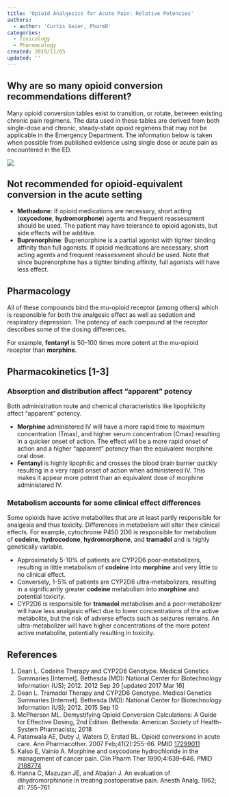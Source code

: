 ```yaml
---
title: 'Opioid Analgesics for Acute Pain: Relative Potencies'
authors:
  - author: 'Curtis Geier, PharmD'
categories:
  - Toxicology
  - Pharmacology
created: 2019/11/05
updated: ''
---
```

## Why are so many opioid conversion recommendations different?

Many opioid conversion tables exist to transition, or rotate, between existing chronic pain regimens. The data used in these tables are derived from both single-dose and chronic, steady-state opioid regimens that may not be applicable in the Emergency Department. The information below is taken when possible from published evidence using single dose or acute pain as encountered in the ED.

![](/media/opioid-conversation-table.png)

## Not recommended for opioid-equivalent conversion in the acute setting

* <span class="drug">**Methadone**</span>: If opioid medications are necessary, short acting (**oxycodone**, **hydromorphone**) agents and frequent reassessment should be used. The patient may have tolerance to opioid agonists, but side effects will be additive.
* <span class="drug">**Buprenorphine**</span>: Buprenorphine is a partial agonist with tighter binding affinity than full agonists. If opioid medications are necessary, short acting agents and frequent reassessment should be used. Note that since buprenorphine has a tighter binding affinity, full agonists will have less effect.

## Pharmacology

All of these compounds bind the mu-opioid receptor (among others) which is responsible for both the analgesic effect as well as sedation and respiratory depression. The potency of each compound at the receptor describes some of the dosing differences. 

For example, <span class="drug">**fentanyl**</span> is 50-100 times more potent at the mu-opioid receptor than <span class="drug">**morphine**</span>. 

## Pharmacokinetics \[1-3]

### Absorption and distribution affect “apparent” potency

Both administration route and chemical characteristics like lipophilicity affect “apparent” potency. 

* <span class="drug">**Morphine**</span> administered IV will have a more rapid time to maximum concentration (Tmax), and higher serum concentration (Cmax) resulting in a quicker onset of action. The effect will be a more rapid onset of action and a higher “apparent” potency than the equivalent morphine oral dose. 
* <span class="drug">**Fentanyl**</span> is highly lipophilic and crosses the blood brain barrier quickly resulting in a very rapid onset of action when administered IV. This makes it appear more potent than an equivalent dose of morphine administered IV.

### Metabolism accounts for some clinical effect differences

Some opioids have active metabolites that are at least partly responsible for analgesia and thus toxicity. Differences in metabolism will alter their clinical effects. For example, cytochrome P450 2D6 is responsible for metabolism of <span class="drug">**codeine**</span>, <span class="drug">**hydrocodone**</span>, <span class="drug">**hydromorphone**</span>, and <span class="drug">**tramadol**</span> and is highly genetically variable.  

* Approximately 5-10% of patients are CYP2D6 poor-metabolizers, resulting in little metabolism of <span class="drug">**codeine**</span> into <span class="drug">**morphine**</span> and very little to no clinical effect. 
* Conversely, 1-5% of patients are CYP2D6 ultra-metabolizers, resulting in a significantly greater <span class="drug">**codeine**</span> metabolism into <span class="drug">**morphine**</span> and potential toxicity. 
* CYP2D6 is responsible for <span class="drug">**tramadol**</span> metabolism and a poor-metabolizer will have less analgesic effect due to lower concentrations of the active metabolite, but the risk of adverse effects such as seizures remains. An ultra-metabolizer will have higher concentrations of the more potent active metabolite, potentially resulting in toxicity.

## References

1. Dean L. Codeine Therapy and CYP2D6 Genotype. Medical Genetics Summaries \[Internet]. Bethesda (MD): National Center for Biotechnology Information (US); 2012. 2012 Sep 20 \[updated 2017 Mar 16]
2. Dean L. Tramadol Therapy and CYP2D6 Genotype. Medical Genetics Summaries \[Internet]. Bethesda (MD): National Center for Biotechnology Information (US); 2012. 2015 Sep 10
3. McPherson ML. Demystifying Opioid Conversion Calculations: A Guide for Effective Dosing, 2nd Edition. Bethesda: American Society of Health-System Pharmacists; 2018
4. Patanwala AE, Duby J, Waters D, Erstad BL. Opioid conversions in acute care. Ann Pharmacother. 2007 Feb;41(2):255-66. PMID [17299011](https://www.ncbi.nlm.nih.gov/pubmed/?term=17299011)
5. Kalso E, Vainio A. Morphine and oxycodone hydrochloride in the management of cancer pain. Clin Pharm Ther 1990;4:639–646. PMID [2188774](https://www.ncbi.nlm.nih.gov/pubmed/2188774)
6. Hanna C, Mazuzan JE, and Abajian J. An evaluation of dihydromorphinone in treating postoperative pain. Anesth Analg. 1962; 41: 755–761
